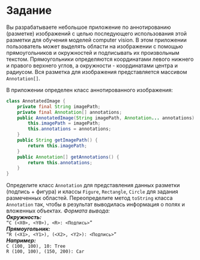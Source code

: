 # Задание

Вы разрабатываете небольшое приложение по аннотированию (разметке) изображений с
целью последующего использования этой разметки для обучения моделей computer vision.
В этом приложении пользователь может выделять области на изображении с помощью
прямоугольников и окружностей и подписывать их произвольным текстом. Прямоугольники
определяются координатами левого нижнего и правого верхнего углов, а окружности -
координатами центра и радиусом. Вся разметка для изображения представляется массивом
`Annotation[]`.

В приложении определен класс аннотированного изображения:
```java
class AnnotatedImage { 
    private final String imagePath;
    private final Annotation[] annotations;
    public AnnotatedImage(String imagePath, Annotation... annotations) {
        this.imagePath = imagePath;
        this.annotations = annotations;
    }
    public String getImagePath() {
        return this.imagePath;
    }
    public Annotation[] getAnnotations() {
        return this.annotations;
    }
}
```

Определите класс `Annotation` для представления данных разметки
(подпись + фигура) и классы `Figure`, `Rectangle`, `Circle` для задания
размеченных областей.
Переопределите метод `toString` класса `Annotation` так, чтобы в
результат выводилась информация о полях и вложенных объектах. 
*Формата вывода:*  
***Окружность:***  
`“C (<X0>, <Y0>), <R>: <Подпись>”`  
***Прямоугольник:***  
`“R (<X1>, <Y1>), (<X2>, <Y2>): <Подпись>”`  
***Например:***  
`C (100, 100), 10: Tree`  
`R (100, 100), (150, 200): Car`
